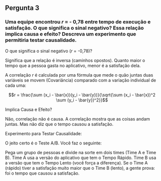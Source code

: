 ## Pergunta 3

### Uma equipe encontrou $r$ = - 0,78 entre tempo de execução e satisfação. O que significa o sinal negativo? Essa relação implica causa e efeito? Descreva um experimento que permitiria testar causalidade.

O que significa o sinal negativo ($r$ = -0,78)?

Significa que a relação é inversa (caminhos opostos). Quanto maior o tempo que a pessoa gasta no aplicativo, menor é a satisfação dela.

A correlação $r$ é calculada por uma fórmula que mede o quão juntas duas variáveis se movem (Covariância) comparado com a variação individual de cada uma:

$$r = \frac{\sum (x_i - \bar{x})(y_i - \bar{y})}{\sqrt{\sum (x_i - \bar{x})^2 \sum (y_i - \bar{y})^2}}$$

Implica Causa e Efeito?

Não, correlação não é causa. A correlação mostra que as coisas andam juntas. Mas não diz que o tempo causou a satisfação.

Experimento para Testar Causalidade:

O jeito certo é o Teste A/B. Você faz o seguinte:

Pega um grupo de pessoas e divide na sorte em dois times (Time A e Time B).
Time A usa a versão do aplicativo que tem o Tempo Rápido.
Time B usa a versão que tem o Tempo Lento (você força a diferença).
Se o Time A (rápido) tiver a satisfação muito maior que o Time B (lento), a gente prova: foi o tempo que causou a satisfação.